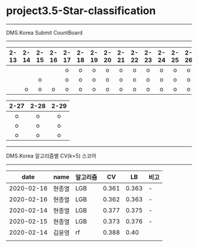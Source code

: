 # project3.5-Star-classification

<hr />
DMS.Korea Submit CountBoard 
<hr />

| 2-13 | 2-14 | 2-15 | 2-16 | 2-17 | 2-18 | 2-19 | 2-20 | 2-21 | 2-22 | 2-23 | 2-24 | 2-25 | 2-26 |
|:----:|:----:|:----:|:----:|:----:|:----:|:----:|:----:|:----:|:----:|:----:|:----:|:----:|:----:|
|     |      |      |     |  o   |   o  |   o   |  o  |   o  |   o  |   o  |  o   |   o  |   o  |
|     |      |   o  |     |  o   |   o  |   o   |  o  |   o  |   o  |   o  |  o   |   o  |   o  |
|     |   o  |   o  |   o  |  o   |   o  |   o   |  o  |   o  |   o  |   o  |  o   |   o  |   o  |

| 2-27 | 2-28 | 2-29 | 
|:----:|:----:|:----:|
|   o  |   o  |   o  |
|   o  |   o  |   o  |
|   o  |   o  |   o  |



<hr />
DMS.Korea 알고리즘별 CV(k=5) 스코어 
<hr />

| date| name | 알고리즘 | CV | LB | 비고 |
|-----|------|---------|----|-----|-----|
| 2020-02-16 | 현종열 | LGB | 0.361 | 0.363 | -|
| 2020-02-16 | 현종열 | LGB | 0.362 | 0.363 | -|
| 2020-02-14 | 현종열 | LGB | 0.377 | 0.375 | -|
| 2020-02-15 | 현종열 | LGB | 0.373 | 0.376 | -|
| 2020-02-14 | 김윤영 | rf | 0.388 | 0.40 |  |
|  |  |  |  |  |  |


